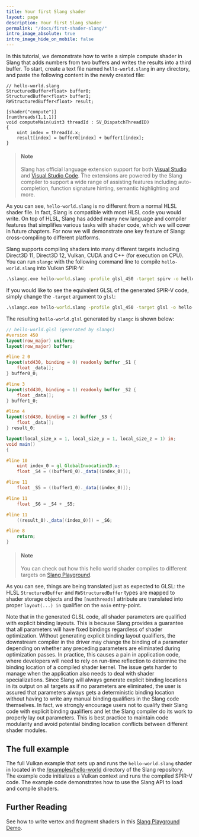 ```yaml
---
title: Your first Slang shader
layout: page
description: Your first Slang shader
permalink: "/docs/first-shader-slang/"
intro_image_absolute: true
intro_image_hide_on_mobile: false
---
```


In this tutorial, we demonstrate how to write a simple compute shader in Slang that adds numbers from two buffers and writes the results into a third buffer. To start, create a text file named `hello-world.slang` in any directory, and paste the following content in the newly created file:

```hlsl
// hello-world.slang
StructuredBuffer<float> buffer0;
StructuredBuffer<float> buffer1;
RWStructuredBuffer<float> result;

[shader("compute")]
[numthreads(1,1,1)]
void computeMain(uint3 threadId : SV_DispatchThreadID)
{
    uint index = threadId.x;
    result[index] = buffer0[index] + buffer1[index];
}
```

> #### Note ####
> Slang has official language extension support for both [Visual Studio](https://marketplace.visualstudio.com/items?itemName=shader-slang.slang-vs-extension) and [Visual Studio Code](https://marketplace.visualstudio.com/items?itemName=shader-slang.slang-language-extension). The extensions are powered by the Slang compiler to support a wide range of
> assisting features including auto-completion, function signature hinting, semantic highlighting and more.

As you can see, `hello-world.slang` is no different from a normal HLSL shader file. In fact, Slang is compatible with most HLSL code you would write. On top of HLSL, Slang has added many new language and compiler features that simplifies various tasks with shader code, which we will cover in future chapters. For now we will demonstrate one key feature of Slang: cross-compiling to different platforms.

Slang supports compiling shaders into many different targets including Direct3D 11, Direct3D 12, Vulkan, CUDA and C++ (for execution on CPU). You can run `slangc` with the following command line to compile `hello-world.slang` into Vulkan SPIR-V:

```bat
.\slangc.exe hello-world.slang -profile glsl_450 -target spirv -o hello-world.spv -entry computeMain
```

If you would like to see the equivalent GLSL of the generated SPIR-V code, simply change the `-target` argument to `glsl`:
```bat
.\slangc.exe hello-world.slang -profile glsl_450 -target glsl -o hello-world.glsl -entry computeMain
```

The resulting `hello-world.glsl` generated by `slangc` is shown below:
```glsl
// hello-world.glsl (generated by slangc)
#version 450
layout(row_major) uniform;
layout(row_major) buffer;

#line 2 0
layout(std430, binding = 0) readonly buffer _S1 {
    float _data[];
} buffer0_0;

#line 3
layout(std430, binding = 1) readonly buffer _S2 {
    float _data[];
} buffer1_0;

#line 4
layout(std430, binding = 2) buffer _S3 {
    float _data[];
} result_0;

layout(local_size_x = 1, local_size_y = 1, local_size_z = 1) in;
void main()
{

#line 10
    uint index_0 = gl_GlobalInvocationID.x;
    float _S4 = ((buffer0_0)._data[(index_0)]);

#line 11
    float _S5 = ((buffer1_0)._data[(index_0)]);

#line 11
    float _S6 = _S4 + _S5;

#line 11
    ((result_0)._data[(index_0)]) = _S6;

#line 8
    return;
}
```
> #### Note ####
> You can check out how this hello world shader compiles to different targets on [Slang Playground](/slang-playground/?target=SPIRV&code=eJyFjz0LwjAQhvf7FUenih9V3Iw6SBcHFxUdSpHYpDYQE8mHFsT_bu2Hm3g33fM-B3dRhAWXUg8f2kg2spKqC-yc8ZnzhrOVz3Nu5rnU1C3xXE9j8keYENgefymGWy8dAUhsQRk3YZDp6807HvRSSJS_usJwymw4GVRdsbsWDFtnQ4UKvVBuio22ZjjD3eEUC3ujLiv2DY178ASs6uOiUIyXuPiujEpSh80pSR2nVd6-14F-904LCLzedkNpAg).


As you can see, things are being translated just as expected to GLSL: the HLSL `StructuredBuffer` and `RWStructuredBuffer` types are mapped to shader storage objects and the `[numthreads]` attribute are translated into proper `layout(...) in` qualifier on the `main` entry-point.

Note that in the generated GLSL code, all shader parameters are qualified with explicit binding layouts. This is because Slang provides a guarantee that all parameters will have fixed bindings regardless of shader optimization. Without generating explicit binding layout qualifiers, the downstream compiler in the driver may change the binding of a parameter depending on whether any preceding parameters are eliminated during optimization passes. In practice, this causes a pain in application code, where developers will need to rely on run-time reflection to determine the binding location of a compiled shader kernel. The issue gets harder to manage when the application also needs to deal with shader specializations. Since Slang will always generate explicit binding locations in its output on all targets as if no parameters are eliminated, the user is assured that parameters always gets a deterministic binding location without having to write any manual binding qualifiers in the Slang code themselves. In fact, we strongly encourage users not to qualify their Slang code with explicit binding qualifiers and let the Slang compiler do its work to properly lay out parameters. This is best practice to maintain code modularity and avoid potential binding location conflicts between different shader modules.

## The full example

The full Vulkan example that sets up and runs the `hello-world.slang` shader in located in the [/examples/hello-world](https://github.com/shader-slang/slang/tree/master/examples/hello-world) directory of the Slang repository. The example code initializes a Vulkan context and runs the compiled SPIR-V code. The example code demonstrates how to use the Slang API to load and compile shaders.

## Further Reading

See how to write vertex and fragment shaders in this [Slang Playground Demo](/slang-playground/?target=SPIRV&code=eJyVU01r20AQvetXDD7Z4MqJm0OJUh_iXHoIDdgEijFlI41tkdWu2J11bUr_e2c_vJHpqUKg1czozXszT7MZrA-tBTyJrpcIDXZaWTKC0MJB_wLSHNu1CuGIhvAEQjWwM2LfoSKwB9GgAT6ac69bRbYsZgmSbwG17vpW4iet5PnSZApWAx3QoK9RGrSj3hGj6s7HoZfivDfaqSag_dAOaqHAWQzp0TKCjuDNEWnlOaY-nB-I8dzb3Y4bMVUSZo-eX8HyXE3wGvQUvwvgaye1oM_Qa9tSq1U1DCptOiEHoTm4Y1X8yUjPPC3TCpmweAwg5Bs2eo0ncga_qQZPVc5FvOvcB9iqRoUJaRVCXNU8Oq_j4dJpAV062Yib0OZPQPFkN7fzL9sh8FJ0aMRQ793pDrpjH4pehOE8Yz5KXb8_BBYLsP5RFUvvCaEosYhIC16Kf1bFKozbrIg5gR28VB_D_u7oqnUeNdzD6vXny_8NfhONNx5FU44m28J3SB59Fq0ax_XywNlak9Q61ES3RdR4LjOXr9A5OY66Sh7NNLEdB5hcN4Xb8mYyucKIZBkhlg65pwp3zFkvw2cM8q5UpjRUdvnHvLY0skso6vNaoro4wnUweFIqkS5O4KZhjWV2RnzNDtrcbMt__bqtMlCtpTYMkwDKuO_xcNPTLGxypSx86oX9Be1nf3g).

